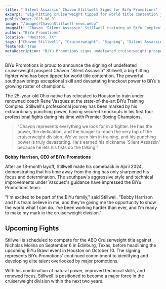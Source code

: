 ```yaml
---
title: "'Silent Assassin' Chavon Stillwell Signs for BiYu Promotions"
excerpt: "Big-hitting cruiserweight tipped for world title contention joins BiYu's growing roster of champions."
publishDate: 2025-06-01
image: "/images/ChavonStillwell-news.webp"
imageAlt: "Chavon 'Silent Assassin' Stillwell training at BiYu Complex"
author: "BiYu Promotions"
location: "Houston, TX"
tags: ["Chavon Stillwell", "Cruiserweight", "Signing", "Silent Assassin"]
featured: true
metaDescription: "BiYu Promotions signs undefeated cruiserweight prospect Chavon 'Silent Assassin' Stillwell, a devastating puncher tipped for world title contention."
---
```


BiYu Promotions is proud to announce the signing of undefeated cruiserweight prospect Chavon "Silent Assassin" Stillwell, a big-hitting fighter who has been tipped for world title contention. The powerful southpaw brings exceptional skill and devastating knockout power to BiYu's growing roster of champions.

The 25-year-old Ohio native has relocated to Houston to train under renowned coach Rene Vasquez at the state-of-the-art BiYu Training Complex. Stillwell's professional journey has been marked by his extraordinary punching power, having secured knockouts in his first four professional fights during his time with Premier Boxing Champions.

> "Chavon represents everything we look for in a fighter. He has the power, the dedication, and the hunger to reach the very top of the cruiserweight division. We've seen him in training, and his punching power is truly devastating. He's earned his nickname 'Silent Assassin' because he lets his fists do the talking."

**Bobby Harrison, CEO of BiYu Promotions**

After an 18-month layoff, Stillwell made his comeback in April 2024, demonstrating that his time away from the ring has only sharpened his focus and determination. The southpaw's aggressive style and technical improvements under Vasquez's guidance have impressed the BiYu Promotions team.

"I'm excited to be part of the BiYu family," said Stillwell. "Bobby Harrison and his team believe in me, and they're giving me the opportunity to show the world what I can do. I've been working harder than ever, and I'm ready to make my mark in the cruiserweight division."

## Upcoming Fights

Stillwell is scheduled to compete for the ABO Cruiserweight title against Nicholas Molina on September 6 in Edinburg, Texas, before headlining the upcoming BiYu Brawl event in Houston on October 10. The signing represents BiYu Promotions' continued commitment to identifying and developing elite talent overlooked by major promotions.

With his combination of natural power, improved technical skills, and renewed focus, Stillwell is positioned to become a major force in the cruiserweight division within the next two years.